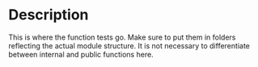 ﻿# Description
This is where the function tests go.
Make sure to put them in folders reflecting the actual module structure.
It is not necessary to differentiate between internal and public functions here.